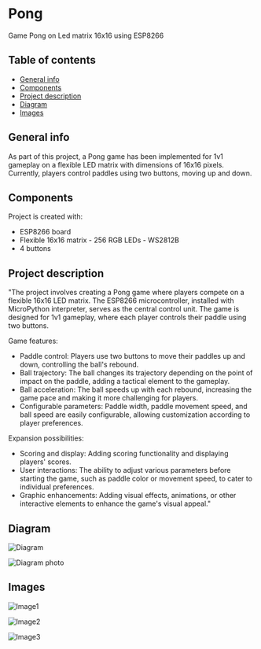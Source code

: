 # Pong
Game Pong on Led matrix 16x16 using ESP8266

## Table of contents
* [General info](#general-info)
* [Components](#components)
* [Project description](#project-description)
* [Diagram](#diagram)
* [Images](#images)

## General info
As part of this project, a Pong game has been implemented for 1v1 gameplay on a flexible LED matrix with dimensions of 16x16 pixels. Currently, players control paddles using two buttons, moving up and down.
	
## Components
Project is created with:
* ESP8266 board
* Flexible 16x16 matrix - 256 RGB LEDs - WS2812B
* 4 buttons

## Project description
"The project involves creating a Pong game where players compete on a flexible 16x16 LED matrix. The ESP8266 microcontroller, installed with MicroPython interpreter, serves as the central control unit. The game is designed for 1v1 gameplay, where each player controls their paddle using two buttons.

Game features:
* Paddle control: Players use two buttons to move their paddles up and down, controlling the ball's rebound.
* Ball trajectory: The ball changes its trajectory depending on the point of impact on the paddle, adding a tactical element to the gameplay.
* Ball acceleration: The ball speeds up with each rebound, increasing the game pace and making it more challenging for players.
* Configurable parameters: Paddle width, paddle movement speed, and ball speed are easily configurable, allowing customization according to player preferences.

Expansion possibilities:
* Scoring and display: Adding scoring functionality and displaying players' scores.
* User interactions: The ability to adjust various parameters before starting the game, such as paddle color or movement speed, to cater to individual preferences.
* Graphic enhancements: Adding visual effects, animations, or other interactive elements to enhance the game's visual appeal."

## Diagram
![Diagram](./Diagram/Diagram.png)

![Diagram photo](./Diagram/Diagram_photo.jpg)

## Images
![Image1](./Images/photo1.jpg)

![Image2](./Images/photo2.jpg)

![Image3](./Images/photo3.jpg)